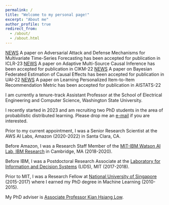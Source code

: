 ```yaml
---
permalink: /
title: "Welcome to my personal page!"
excerpt: "About me"
author_profile: true
redirect_from: 
  - /about/
  - /about.html
---
```


[NEWS](https://htnghia87.github.io/publication/iclr23) A paper on Adversarial Attack and Defense Mechanisms for Multivariate Time-Series Forecasting has been accepted for publication in ICLR-23
[NEWS](https://htnghia87.github.io/publication/cikm22) A paper on Adaptive Multi-Source Causal Inference has been accepted for publication in CIKM-22
[NEWS](https://htnghia87.github.io/publication/uai22) A paper on Bayesian Federated Estimation of Causal Effects has been accepted for publication in UAI-22
[NEWS](https://htnghia87.github.io/publication/aistats22) A paper on Learning Personalized Item-to-Item Recommendation Metric has been accepted for publication in AISTATS-22

I am currently a tenure-track Assistant Professor at the School of Electrical Engineering and Computer Science, Washington State University. 

I recently started in 2023 and am recruiting two PhD students in the area of probabilistic distributed learning. Please drop me an [e-mail](mailto:trongnghia.hoang@wsu.edu) if you are interested.

Prior to my current appointment, I was a Senior Research Scientist at the AWS AI Labs, Amazon (2020-2022) in Santa Clara, CA.

Before Amazon, I was a Research Staff Member of the [MIT-IBM Watson AI Lab, IBM Research](https://mitibmwatsonailab.mit.edu/people/nghia-hoang/) in Cambridge, MA (2018-2020).

Before IBM, I was a Postdoctoral Research Associate at the [Laboratory for Information and Decision Systems](https://lids.mit.edu/) (LIDS), MIT (2017-2018). 

Prior to MIT, I was a Research Fellow at [National University of Singapore](https://nus.edu.sg/) (2015-2017) where I earned my PhD degree in Machine Learning (2010-2015). 

My PhD adviser is [Associate Professor Kian Hsiang Low](http://www.comp.nus.edu.sg/~lowkh).